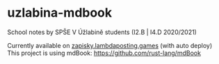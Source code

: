 # uzlabina-mdbook
School notes by SPŠE V Úžlabině students (I2.B | I4.D 2020/2021)

Currently available on [zapisky.lambdaposting.games](https://zapisky.lambdaposting.games/) (with auto deploy)  
This project is using mdBook: https://github.com/rust-lang/mdBook
